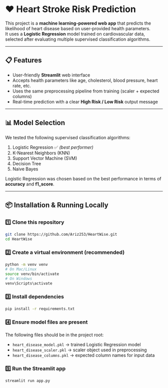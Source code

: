 # ❤️ Heart Stroke Risk Prediction

This project is a **machine learning-powered web app** that predicts the likelihood of heart disease based on user-provided health parameters.  
It uses a **Logistic Regression** model trained on cardiovascular data, selected after evaluating multiple supervised classification algorithms.

---

## 📋 Features

- User-friendly **Streamlit** web interface
- Accepts health parameters like age, cholesterol, blood pressure, heart rate, etc.
- Uses the same preprocessing pipeline from training (scaler + expected columns)
- Real-time prediction with a clear **High Risk / Low Risk** output message

---

## 📊 Model Selection

We tested the following supervised classification algorithms:

1. Logistic Regression ✅ _(best performer)_
2. K-Nearest Neighbors (KNN)
3. Support Vector Machine (SVM)
4. Decision Tree
5. Naive Bayes

Logistic Regression was chosen based on the best performance in terms of **accuracy** and **f1_score**.

---

## 📦 Installation & Running Locally

### 1️⃣ Clone this repository

```bash
git clone https://github.com/Ariz253/HeartWise.git
cd HeartWise
```

### 2️⃣ Create a virtual environment (recommended)

```bash
python -m venv venv
# On Mac/Linux
source venv/bin/activate
# On Windows
venv\Scripts\activate
```

### 3️⃣ Install dependencies

```bash
pip install -r requirements.txt
```

### 4️⃣ Ensure model files are present

The following files should be in the project root:

- `heart_disease_model.pkl` → trained Logistic Regression model
- `heart_disease_scaler.pkl` → scaler object used in preprocessing
- `heart_disease_columns.pkl` → expected column names for input data

### 5️⃣ Run the Streamlit app

```bash
streamlit run app.py
```
